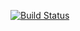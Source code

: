 [![Build Status](https://travis-ci.org/TonyTheMagnificent/Lab3.svg?branch=master)](https://travis-ci.org/TonyTheMagnificent/Lab3)
